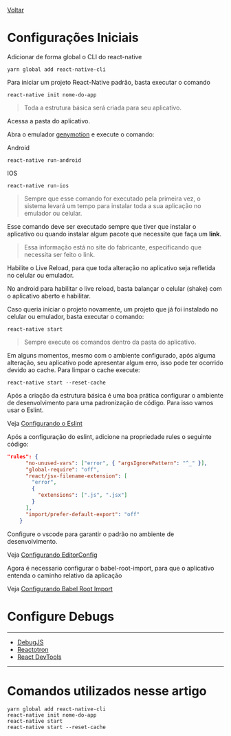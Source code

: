 [Voltar](/Readme.md)

# Configurações Iniciais

Adicionar de forma global o CLI do react-native

```
yarn global add react-native-cli
```

Para iniciar um projeto React-Native padrão, basta executar o comando

```
react-native init nome-do-app
```

> Toda a estrutura básica será criada para seu aplicativo.

Acessa a pasta do aplicativo.

Abra o emulador [genymotion](/src/mobile/genymotion.md) e execute o comando:

Android

```
react-native run-android
```

IOS

```
react-native run-ios
```

> Sempre que esse comando for executado pela primeira vez, o sistema levará um tempo para instalar toda a sua aplicação no emulador ou celular.

Esse comando deve ser executado sempre que tiver que instalar o aplicativo ou quando instalar algum pacote que necessite que faça um **link**.

> Essa informação está no site do fabricante, especificando que necessita ser feito o link.

Habilite o Live Reload, para que toda alteração no aplicativo seja refletida no celular ou emulador.

No android para habilitar o live reload, basta balançar o celular (shake) com o aplicativo aberto e habilitar.

Caso queria iniciar o projeto novamente, um projeto que já foi instalado no celular ou emulador, basta executar o comando:

```
react-native start
```

> Sempre execute os comandos dentro da pasta do aplicativo.

Em alguns momentos, mesmo com o ambiente configurado, após alguma alteração, seu aplicativo pode apresentar algum erro, isso pode ter ocorrido devido ao cache. Para limpar o cache execute:

```
react-native start --reset-cache
```

Após a criação da estrutura básica é uma boa prática configurar o ambiente de desenvolvimento para uma padronização de código. Para isso vamos usar o Eslint.

Veja [Configurando o Eslint](/src/eslint.md)

Após a configuração do eslint, adicione na propriedade rules o seguinte código:

```json
"rules": {
      "no-unused-vars": ["error", { "argsIgnorePattern": "^_" }],
      "global-require": "off",
      "react/jsx-filename-extension": [
        "error",
        {
          "extensions": [".js", ".jsx"]
        }
      ],
      "import/prefer-default-export": "off"
    }
```

Configure o vscode para garantir o padrão no ambiente de desenvolvimento.

Veja [Configurando EditorConfig](/src/editorConfig.md)

Agora é necessario configurar o babel-root-import, para que o aplicativo entenda o caminho relativo da aplicação

Veja [Configurando Babel Root Import](/src/mobile/babelrootimport.md)

# Configure Debugs

---

- [DebugJS](/src/mobile/debugjs.md)
- [Reactotron](/src/mobile/reactotron.md)
- [React DevTools](/src/mobile/devtools.md)

---

# Comandos utilizados nesse artigo

```
yarn global add react-native-cli
react-native init nome-do-app
react-native start
react-native start --reset-cache
```
